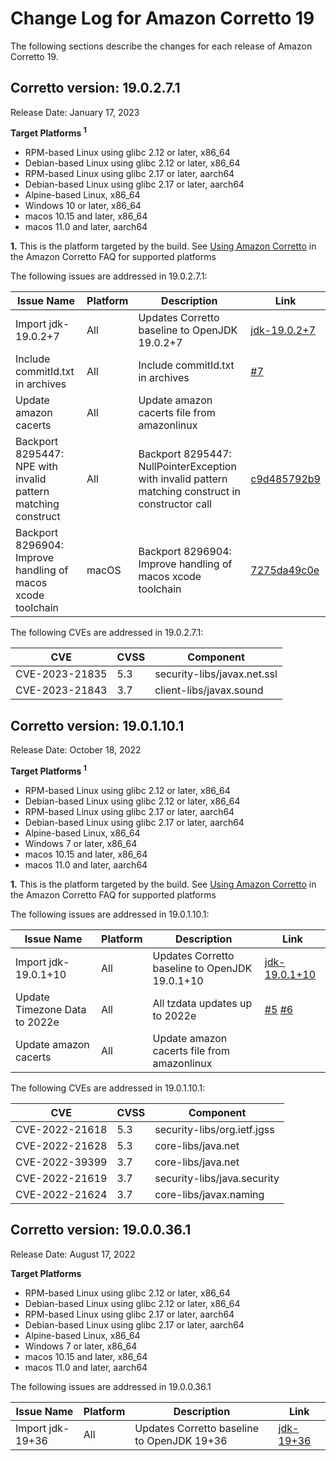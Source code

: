 # Change Log for Amazon Corretto 19

The following sections describe the changes for each release of Amazon Corretto 19.

## Corretto version: 19.0.2.7.1
Release Date: January 17, 2023

**Target Platforms <sup>1</sup>**

+ RPM-based Linux using glibc 2.12 or later, x86_64
+ Debian-based Linux using glibc 2.12 or later, x86_64
+ RPM-based Linux using glibc 2.17 or later, aarch64
+ Debian-based Linux using glibc 2.17 or later, aarch64
+ Alpine-based Linux, x86_64
+ Windows 10 or later, x86_64
+ macos 10.15 and later, x86_64
+ macos 11.0 and later, aarch64

**1.** This is the platform targeted by the build. See [Using Amazon Corretto](https://aws.amazon.com/corretto/faqs/#Using_Amazon_Corretto)
in the Amazon Corretto FAQ for supported platforms

The following issues are addressed in 19.0.2.7.1:

| Issue Name                                                    | Platform | Description                                                                                        | Link                                                                      |
|---------------------------------------------------------------|----------|----------------------------------------------------------------------------------------------------|---------------------------------------------------------------------------|
| Import jdk-19.0.2+7                                           | All      | Updates Corretto baseline to OpenJDK 19.0.2+7                                                      | [jdk-19.0.2+7](https://github.com/openjdk/jdk19u/releases/tag/19.0.2+7)   |
| Include commitId.txt in archives                              | All      | Include commitId.txt in archives                                                                   | [#7](https://github.com/corretto/corretto-19/pull/7)                      |
| Update amazon cacerts                                         | All      | Update amazon cacerts file from amazonlinux                                                        |                                                                           |
| Backport 8295447: NPE with invalid pattern matching construct | All      | Backport 8295447: NullPointerException with invalid pattern matching construct in constructor call | [c9d485792b9](https://github.com/corretto/corretto-19/commit/c9d485792b9) |                                                             |
| Backport 8296904: Improve handling of macos xcode toolchain   | macOS    | Backport 8296904: Improve handling of macos xcode toolchain                                        | [7275da49c0e](https://github.com/corretto/corretto-19/commit/7275da49c0e) |                                                            |

The following CVEs are addressed in 19.0.2.7.1:

| CVE            | CVSS | Component                   |
|----------------|------|-----------------------------|
| CVE-2023-21835 | 5.3  | security-libs/javax.net.ssl |
| CVE-2023-21843 | 3.7  | client-libs/javax.sound     |


## Corretto version: 19.0.1.10.1
Release Date: October 18, 2022

**Target Platforms <sup>1</sup>**

+ RPM-based Linux using glibc 2.12 or later, x86_64
+ Debian-based Linux using glibc 2.12 or later, x86_64
+ RPM-based Linux using glibc 2.17 or later, aarch64
+ Debian-based Linux using glibc 2.17 or later, aarch64
+ Alpine-based Linux, x86_64
+ Windows 7 or later, x86_64
+ macos 10.15 and later, x86_64
+ macos 11.0 and later, aarch64

**1.** This is the platform targeted by the build. See [Using Amazon Corretto](https://aws.amazon.com/corretto/faqs/#Using_Amazon_Corretto)
in the Amazon Corretto FAQ for supported platforms

The following issues are addressed in 19.0.1.10.1:

| Issue Name                                 | Platform | Description                                                                          | Link                                                                            |
|--------------------------------------------|----------|--------------------------------------------------------------------------------------|---------------------------------------------------------------------------------|
| Import jdk-19.0.1+10                       | All      | Updates Corretto baseline to OpenJDK 19.0.1+10                                       | [jdk-19.0.1+10](https://github.com/openjdk/jdk19u/releases/tag/jdk-19.0.1%2B10) |
| Update Timezone Data to 2022e              | All      | All tzdata updates up to 2022e                                                       | [#5](https://github.com/corretto/corretto-19/pull/5) [#6](https://github.com/corretto/corretto-19/pull/6) |
| Update amazon cacerts                      | All      | Update amazon cacerts file from amazonlinux                                          | |

The following CVEs are addressed in 19.0.1.10.1:

| CVE            | CVSS | Component                   |
|----------------|------|-----------------------------|
| CVE-2022-21618 | 5.3  | security-libs/org.ietf.jgss |
| CVE-2022-21628 | 5.3  | core-libs/java.net          |
| CVE-2022-39399 | 3.7  | core-libs/java.net          |
| CVE-2022-21619 | 3.7  | security-libs/java.security |
| CVE-2022-21624 | 3.7  | core-libs/javax.naming      |


## Corretto version: 19.0.0.36.1
Release Date: August 17, 2022

**Target Platforms**

+ RPM-based Linux using glibc 2.12 or later, x86_64
+ Debian-based Linux using glibc 2.12 or later, x86_64
+ RPM-based Linux using glibc 2.17 or later, aarch64
+ Debian-based Linux using glibc 2.17 or later, aarch64
+ Alpine-based Linux, x86_64
+ Windows 7 or later, x86_64
+ macos 10.15 and later, x86_64
+ macos 11.0 and later, aarch64


The following issues are addressed in 19.0.0.36.1

| Issue Name                                 | Platform | Description                                                                          | Link                                                                            |
|--------------------------------------------|----------|--------------------------------------------------------------------------------------|---------------------------------------------------------------------------------|
| Import jdk-19+36                           | All      | Updates Corretto baseline to OpenJDK 19+36                                           | [jdk-19+36](https://github.com/openjdk/jdk19/releases/tag/jdk-19%2B36)          |

